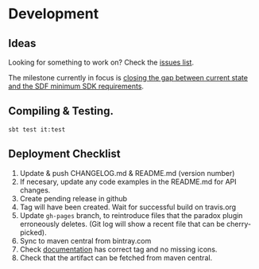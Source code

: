 # Development

## Ideas

Looking for something to work on? Check the [issues list](https://github.com/Synesso/scala-stellar-sdk/issues). 

The milestone currently in focus is 
[closing the gap between current state and the SDF minimum SDK requirements](https://github.com/Synesso/scala-stellar-sdk/milestone/1).



## Compiling & Testing.

`sbt test it:test`


## Deployment Checklist

1. Update & push CHANGELOG.md & README.md (version number)
2. If necesary, update any code examples in the README.md for API changes.
3. Create pending release in github
4. Tag will have been created. Wait for successful build on travis.org
5. Update `gh-pages` branch, to reintroduce files that the paradox plugin erroneously deletes. (Git log will show a recent file that can be cherry-picked).
6. Sync to maven central from bintray.com
7. Check [documentation](https://synesso.github.io/scala-stellar-sdk/) has correct tag and no missing icons.
8. Check that the artifact can be fetched from maven central.